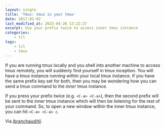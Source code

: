 ```yaml
---
layout: single
title: 'Tmux: tmux in your tmux'
date: 2017-02-02
last_modified_at: 2023-04-26 13:22:37
excerpt: Use your prefix twice to access inner tmux instance
categories:
    - til
tags:
    - til
    - tmux
---
```


If you are running tmux locally and you shell into another machine to
access tmux remotely, you will suddenly find yourself in tmux inception.
You will have a tmux instance running within your local tmux instance. If
you have the same prefix key set for both, then you may be wondering how
you can send a tmux command to the _inner_ tmux instance.

If you press your prefix twice (e.g. `<C-a> <C-a>`), then the second prefix
will be sent to the inner tmux instance which will then be listening for
the rest of your command. So, to open a new window within the inner tmux
instance, you can hit `<C-a> <C-a> c`.

Via [jbranchaud/til](https://github.com/jbranchaud/til).
